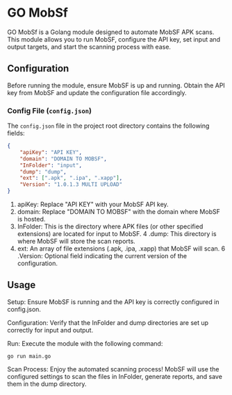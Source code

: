 # GO MobSf

GO MobSf is a Golang module designed to automate MobSF APK scans. This module allows you to run MobSF, configure the API key, set input and output targets, and start the scanning process with ease.

## Configuration

Before running the module, ensure MobSF is up and running. Obtain the API key from MobSF and update the configuration file accordingly.

### Config File (`config.json`)

The `config.json` file in the project root directory contains the following fields:

```json
{
    "apiKey": "API KEY",
    "domain": "DOMAIN TO MOBSF",
    "InFolder": "input",
    "dump": "dump",
    "ext": [".apk", ".ipa", ".xapp"],
    "Version": "1.0.1.3 MULTI UPLOAD"
}
```


1. apiKey: Replace "API KEY" with your MobSF API key.
2. domain: Replace "DOMAIN TO MOBSF" with the domain where MobSF is hosted.
3. InFolder: This is the directory where APK files (or other specified extensions) are located for input to MobSF.
4 .dump: This directory is where MobSF will store the scan reports.
5. ext: An array of file extensions (.apk, .ipa, .xapp) that MobSF will scan.
6 .Version: Optional field indicating the current version of the configuration.
   
## Usage

Setup: Ensure MobSF is running and the API key is correctly configured in config.json.

Configuration: Verify that the InFolder and dump directories are set up correctly for input and output.

Run: Execute the module with the following command:

`go run main.go`

Scan Process: Enjoy the automated scanning process! MobSF will use the configured settings to scan the files in InFolder, generate reports, and save them in the dump directory.
